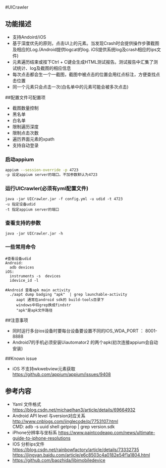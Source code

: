 #UICrawler

## 功能描述
* 支持Andoird/iOS
* 基于深度优先的原则，点击UI上的元素。当发现Crash时会提供操作步骤截图及相应的Log.(Android提供logcat的log. iOS提供系统log及crash相应的ips文件)
* 元素遍历结束或按下Ctrl + C键会生成HTML测试报告。测试报告中汇集了测试统计、log及截图的相应信息  
* 每次点击都会生一个一截图，截图中被点击的位置会用红点标注，方便查找点击位置
* 同一个元素只会点击一次(白名单中的元素可能会被多次点击)



##配置文件可配置项
* 截图数量控制
* 黑名单
* 白名单
* 限制遍历深度
* 限制点击次数
* 遍历界面元素的xpath
* 支持自动登录 


### 启动appium
```bash
appium --session-override -p 4723
-p 设定appium server的端口。不加参数默认为4723
```

### 运行UICrawler(必须有yml配置文件)
```aidl
java -jar UICrawler.jar -f config.yml -u udid -t 4723
-u 指定设备udid
-t 指定appium server的端口
```

### 查看支持的参数
```aidl
java -jar UICrawler.jar -h
```

### 一些常用命令
```
#查看设备udid
Android:
  adb devices
iOS:
  instruments -s  devices
  idevice_id -l
  
#Android 查看apk main activity
  ./aapt dump badging "apk"  | grep launchable-activity
     aapt 通常在android sdk的 build-tools目录下
     windows中将grep换成findstr
     "apk"是apk文件路径
```

##注意事项
* 同时运行多台ios设备时要每台设备要设置不同的IOS_WDA_PORT ： 8001-8888
* Android7的手机必须安装Uiautomator2 的两个apk(初次连接appium会自动安装)

##Known issue
* iOS 不支持wkwebview元素获取 https://github.com/appium/appium/issues/9408


## 参考内容
* Yaml 文件格式 https://blog.csdn.net/michaelhan3/article/details/69664932 
* Android API level 与version对应关系 http://www.cnblogs.com/jinglecode/p/7753107.html  
    CMD: adb -s uuid shell getprop | grep version.sdk
* iPhone分辨率与坐标系 https://www.paintcodeapp.com/news/ultimate-guide-to-iphone-resolutions
* IOS 分析ips文件 https://blog.csdn.net/rainbowfactory/article/details/73332735
    https://jingyan.baidu.com/article/e6c8503c4a0182e54f1a1804.html
* https://github.com/baozhida/libimobiledevice
        
